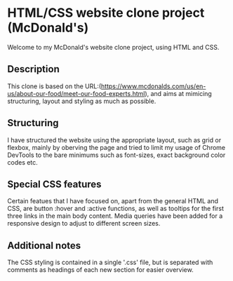 # HTML/CSS website clone project (McDonald's)

Welcome to my McDonald's website clone project, using HTML and CSS.

## Description

This clone is based on the URL:(https://www.mcdonalds.com/us/en-us/about-our-food/meet-our-food-experts.html), and aims at mimicing structuring, layout and styling as much as possible. 

## Structuring

I have structured the website using the appropriate layout, such as grid or flexbox, mainly by oberving the page and tried to limit my usage of Chrome DevTools to the bare minimums such as font-sizes, exact background color codes etc.

## Special CSS features

Certain featues that I have focused on, apart from the general HTML and CSS, are button :hover and :active functions, as well as tooltips for the first three links in the main body content. Media queries have been added for a responsive design to adjust to different screen sizes. 

## Additional notes

The CSS styling is contained in a single '.css' file, but is separated with comments as headings of each new section for easier overview.
